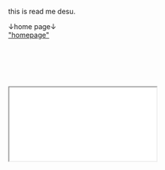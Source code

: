 this is read me desu.

↓home page↓
<br><a href="https://koppepan-orange.github.io/test_site/homepage.html">"homepage"</a>

<br><br><br><br>
<iframe src="/zatuzatu.txt"></iframe>
